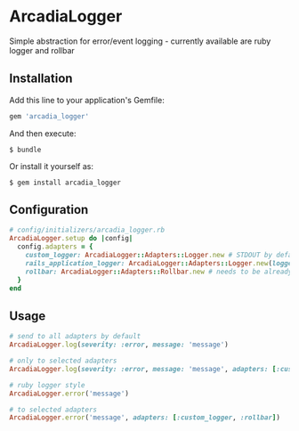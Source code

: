 # ArcadiaLogger

Simple abstraction for error/event logging - currently available are ruby logger and rollbar

## Installation

Add this line to your application's Gemfile:

```ruby
gem 'arcadia_logger'
```

And then execute:

    $ bundle

Or install it yourself as:

    $ gem install arcadia_logger

## Configuration
```ruby
# config/initializers/arcadia_logger.rb
ArcadiaLogger.setup do |config|
  config.adapters = {
    custom_logger: ArcadiaLogger::Adapters::Logger.new # STDOUT by default,
    rails_application_logger: ArcadiaLogger::Adapters::Logger.new(logger: Rails.logger),
    rollbar: ArcadiaLogger::Adapters::Rollbar.new # needs to be already configured (api key set) in your app
  }
end
```

## Usage
```ruby
# send to all adapters by default
ArcadiaLogger.log(severity: :error, message: 'message')

# only to selected adapters
ArcadiaLogger.log(severity: :error, message: 'message', adapters: [:custom_logger, :rollbar])

# ruby logger style
ArcadiaLogger.error('message')

# to selected adapters
ArcadiaLogger.error('message', adapters: [:custom_logger, :rollbar])

```






